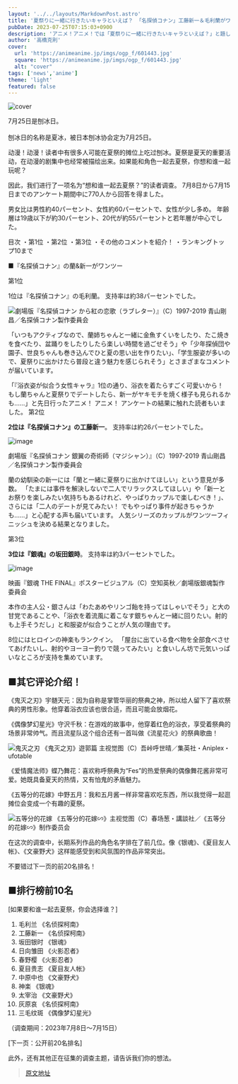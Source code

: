 ```yaml
---
layout: '../../layouts/MarkdownPost.astro'
title: '夏祭りに一緒に行きたいキャラといえば？ 「名探偵コナン」工藤新一＆毛利蘭がワンツーフィニッシュ！'
pubDate: 2023-07-25T07:15:03+0900
description: 'アニメ！アニメ！では「夏祭りに一緒に行きたいキャラといえば？」と題した読者アンケートを実施しました。結果を発表します。'
author: '高橋克則'
cover:
  url: 'https://animeanime.jp/imgs/ogp_f/601443.jpg'
  square: 'https://animeanime.jp/imgs/ogp_f/601443.jpg'
  alt: "cover"
tags: ['news','anime']
theme: 'light'
featured: false
---
```


![cover](https://animeanime.jp/imgs/ogp_f/601443.jpg)

7月25日是刨冰日。<br><br>刨冰日的名称是夏冰，被日本刨冰协会定为7月25日。<br></p><p>动漫！动漫！读者中有很多人可能在夏祭的摊位上吃过刨冰。夏祭是夏天的重要活动，在动漫的剧集中也经常被描绘出来。如果能和角色一起去夏祭，你想和谁一起玩呢？<br></p><p>因此，我们进行了一项名为“想和谁一起去夏祭？”的读者调查。
7月8日から7月15日までのアンケート期間中に770人から回答を得ました。

男女比は男性約40パーセント、女性約60パーセントで、女性が少し多め。 年齢層は19歳以下が約30パーセント、20代が約55パーセントと若年層が中心でした。

目次
・第1位
・第2位
・第3位
・その他のコメントを紹介！
・ランキングトップ10まで

■『名探偵コナン』の蘭&新一がワンツー

第1位

1位は『名探偵コナン』の毛利蘭。 支持率は約38パーセントでした。

![劇場版『名探偵コナン から紅の恋歌（ラブレター）』（C）1997-2019 青山剛昌／名探偵コナン製作委員会](https://animeanime.jp/imgs/zoom/601444.jpg)

「いつもアクティブなので、蘭姉ちゃんと一緒に金魚すくいをしたり、たこ焼きを食べたり、盆踊りをしたりしたら楽しい時間を過ごせそう」や「少年探偵団や園子、世良ちゃんも巻き込んでひと夏の思い出を作りたい」、「学生服姿が多いので、夏祭りに出かけたら普段と違う魅力を感じられそう」とさまざまなコメントが届いています。

「『浴衣姿が似合う女性キャラ』1位の通り、浴衣を着たらすごく可愛いから！ もし蘭ちゃんと夏祭りでデートしたら、新一がヤキモチを焼く様子も見られるかも……」と先日行ったアニメ！ アニメ！ アンケートの結果に触れた読者もいました。
第2位

**2位は『名探偵コナン』の工藤新一**。 支持率は約26パーセントでした。

![image](https://animeanime.jp/imgs/zoom/601443.jpg)

劇場版『名探偵コナン 銀翼の奇術師（マジシャン）』（C）1997-2019 青山剛昌／名探偵コナン製作委員会

蘭の幼馴染の新一には「蘭と一緒に夏祭りに出かけてほしい」という意見が多数。 「たまには事件を解決しないで二人でリラックスしてほしい」や「新一とお祭りを楽しみたい気持ちもあるけれど、やっぱりカップルで楽しむべき！」、さらには「二人のデートが見てみたい！ でもやっぱり事件が起きちゃうかも……」と心配する声も届いています。 人気シリーズのカップルがワンツーフィニッシュを決める結果となりました。

第3位

**3位は『銀魂』の坂田銀時**。 支持率は約3パーセントでした。

![image](https://animeanime.jp/imgs/zoom/601256.jpg)

映画『銀魂 THE FINAL』ポスタービジュアル（C）空知英秋／劇場版銀魂製作委員会

本作の主人公・銀さんは「わたあめやリンゴ飴を持ってはしゃいでそう」と大の甘党であることや、「浴衣を着流風に着こなす銀ちゃんと一緒に回りたい。射的も上手そうだし」と和服姿が似合うことが人気の理由です。 

8位にはヒロインの神楽もランクイン。 「屋台に出ている食べ物を全部食べさせてあげたいし、射的やヨーヨー釣りで競ってみたい」と食いしん坊で元気いっぱいなところが支持を集めています。
## ■其它评论介绍！

《鬼灭之刃》宇髄天元：因为自称是掌管华丽的祭典之神，所以给人留下了喜欢祭典的男性形象。他穿着浴衣应该也很合适，而且可能会放烟花。

《偶像梦幻星光》守沢千秋：在游戏的故事中，他穿着红色的浴衣，享受着祭典的场景非常帅气。而且流星队这个组合还有一首叫做《流星花火》的祭典歌曲！

![鬼灭之刃](https://animeanime.jp/imgs/zoom/601257.jpg)
《鬼灭之刃》遊郭篇 主视觉图（C）吾峠呼世晴／集英社・Aniplex・ufotable

《爱情魔法师》蝶乃舞花：喜欢称呼祭典为“Fes”的热爱祭典的偶像舞花酱非常可爱。她既具备夏天的热情，又有怕鬼的矛盾魅力。

《五等分的花嫁》中野五月：我和五月酱一样非常喜欢吃东西，所以我觉得一起逛摊位会变成一个有趣的夏祭。

![五等分的花嫁](https://animeanime.jp/imgs/zoom/601259.jpg)
《五等分的花嫁∽》主视觉图（C）春场葱・講談社／《五等分的花嫁∽》制作委员会

在这次的调查中，长期系列作品的角色名字排在了前几位。像《银魂》、《夏目友人帐》、《文豪野犬》这样能感受到和风氛围的作品非常突出。

不要错过下一页的前20名排名！

## ■排行榜前10名

[如果要和谁一起去夏祭，你会选择谁？]
1. 毛利兰 《名侦探柯南》
2. 工藤新一 《名侦探柯南》
3. 坂田银时 《银魂》
4. 日向雏田 《火影忍者》
5. 春野樱 《火影忍者》
6. 夏目贵志 《夏目友人帐》
7. 中原中也 《文豪野犬》
8. 神楽 《银魂》
8. 太宰治 《文豪野犬》
8. 灰原哀 《名侦探柯南》
8. 三毛纹斑 《偶像梦幻星光》

（调查期间：2023年7月8日～7月15日）

[下一页：公开前20名排名]

此外，还有其他正在征集的调查主题，请告诉我们你的想法。

>[原文地址](https://animeanime.jp/article/2023/07/25/78805.html)  